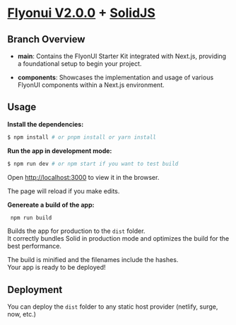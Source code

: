 # [Flyonui V2.0.0](https://flyonui.com/) + [SolidJS](https://www.solidjs.com/)

## Branch Overview

- **main**: Contains the FlyonUI Starter Kit integrated with Next.js, providing a foundational setup to begin your project.

- **components**: Showcases the implementation and usage of various FlyonUI components within a Next.js environment.

## Usage

**Install the dependencies:**

```bash
$ npm install # or pnpm install or yarn install
```

**Run the app in development mode:**

```bash
$ npm run dev # or npm start if you want to test build
```

Open [http://localhost:3000](http://localhost:3000) to view it in the browser.

The page will reload if you make edits.<br>

**Genereate a build of the app:**

```bash
 npm run build
```

Builds the app for production to the `dist` folder.<br>
It correctly bundles Solid in production mode and optimizes the build for the best performance.

The build is minified and the filenames include the hashes.<br>
Your app is ready to be deployed!

## Deployment

You can deploy the `dist` folder to any static host provider (netlify, surge, now, etc.)
